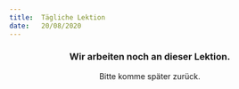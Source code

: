 ```yaml
---
title:  Tägliche Lektion
date:   20/08/2020
---
```


### <center>Wir arbeiten noch an dieser Lektion.</center>
<center>Bitte komme später zurück.</center>